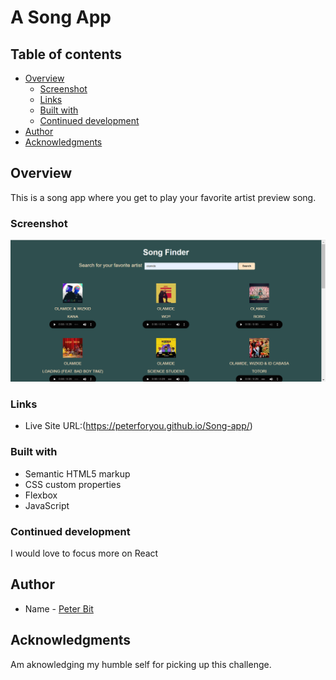 # A Song App

## Table of contents

- [Overview](#overview)
  - [Screenshot](#screenshot)
  - [Links](#links)
  - [Built with](#built-with)
  - [Continued development](#continued-development)
- [Author](#author)
- [Acknowledgments](#acknowledgments)


## Overview
This is a song app where you get to play your favorite artist preview song.

### Screenshot

![](./Annotation%202022-10-21%20193829.png)

### Links

- Live Site URL:(https://peterforyou.github.io/Song-app/)

### Built with

- Semantic HTML5 markup
- CSS custom properties
- Flexbox
- JavaScript

### Continued development    

I would love to focus more on React

## Author

- Name - [Peter Bit](https://www.twitter.com/Peterbyte2)

## Acknowledgments

Am aknowledging my humble self for picking up this challenge.